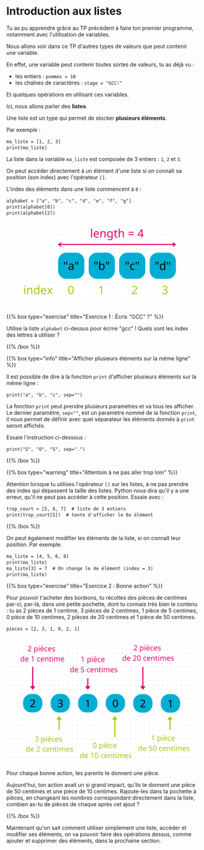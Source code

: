 # Introduction aux listes

Tu as pu apprendre grâce au TP précédent à faire ton premier programme, notamment avec l'utilisation de variables.

Nous allons voir dans ce TP d'autres types de valeurs que peut contenir une variable.

En effet, une variable peut contenir toutes sortes de valeurs, tu as déjà vu :
- les entiers : `pommes = 10`
- les chaînes de caractères : `stage = "GCC!"`

Et quelques opérations en utilisant ces variables.

Ici, nous allons parler des **listes**.

Une liste est un type qui permet de stocker **plusieurs éléments**.

Par exemple :
```codepython
ma_liste = [1, 2, 3]
print(ma_liste)
```

La liste dans la variable `ma_liste` est composée de 3 entiers : `1`, `2` et `3`.

On peut accéder directement à un élément d'une liste si on connaît sa position (son index) avec l'opérateur `[]`.

L'index des éléments dans une liste commencent à `0` :
```codepython
alphabet = ["a", "b", "c", "d", "e", "f", "g"]
print(alphabet[0])
print(alphabet[2])
```

![Index dans la liste](resources/images/liste-index.png)

{{% box type="exercise" title="Exercice 1 : Écris \"GCC\" ?" %}}

Utilise la liste `alphabet` ci-dessus pour écrire "gcc" ! Quels sont les index des lettres à utiliser ?

{{% /box %}}

{{% box type="info" title="Afficher plusieurs éléments sur la même ligne" %}}

Il est possible de dire à la fonction `print` d'afficher plusieurs éléments sur la même ligne :

```codepython
print("a", "b", "c", sep="")
```

La fonction `print` peut prendre plusieurs paramètres et va tous les afficher.  
Le dernier paramètre, `sep=""`, est un paramètre nommé de la fonction `print`, il nous permet de définir avec quel séparateur les éléments donnés à `print` seront affichés.

Essaie l'instruction ci-dessous :

```codepython
print("S", "O", "S", sep=".")
```

{{% /box %}}

{{% box type="warning" title="Attentoin à ne pas aller trop loin" %}}

Attention lorsque tu utilises l'opérateur `[]` sur les listes, à ne pas prendre des index qui dépassent la taille des listes. Python nous dira qu'il y a une erreur, qu'il ne peut pas accéder à cette position.
Essaie avec :

```codepython
trop_court = [5, 6, 7]  # liste de 3 entiers
print(trop_court[5])  # tente d'afficher le 6e élément
```

{{% /box %}}

On peut également modifier les éléments de la liste, si on connaît leur position.
Par exemple:

```codepython
ma_liste = [4, 5, 6, 8]
print(ma_liste)
ma_liste[3] = 7  # On change le 4e élément (index = 3)
print(ma_liste)
```

{{% box type="exercise" title="Exercice 2 : Bonne action" %}}

Pour pouvoir t'acheter des bonbons, tu récoltes des pièces de centimes par-ci, par-là, dans une petite pochette, dont tu connais très bien le contenu : tu as 2 pièces de 1 centime, 3 pièces de 2 centimes, 1 pièce de 5 centimes, 0 pièce de 10 centimes, 2 pièces de 20 centimes et 1 pièce de 50 centimes.

```codepython
pieces = [2, 3, 1, 0, 2, 1]
```

![Explication liste de centimes](resources/images/liste-exo-centime.png)

Pour chaque bonne action, tes parents te donnent une pièce.

Aujourd'hui, ton action avait un si grand impact, qu'ils te donnent une pièce de 50 centimes et une pièce de 10 centimes. Rajoute-les dans ta pochette à pièces, en changeant les nombres correspondant directement dans la liste, combien as-tu de pièces de chaque après cet ajout ?

{{% /box %}}

Maintenant qu'on sait comment utiliser simplement une liste, accéder et modifier ses éléments, on va pouvoir faire des opérations dessus, comme ajouter et supprimer des éléments, dans la prochaine section.